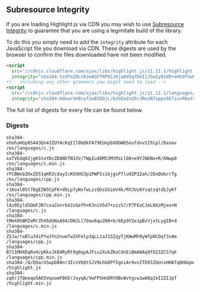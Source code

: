 ## Subresource Integrity

If you are loading Highlight.js via CDN you may wish to use [Subresource Integrity](https://developer.mozilla.org/en-US/docs/Web/Security/Subresource_Integrity) to guarantee that you are using a legimitate build of the library.

To do this you simply need to add the `integrity` attribute for each JavaScript file you download via CDN. These digests are used by the browser to confirm the files downloaded have not been modified.

```html
<script
  src="//cdnjs.cloudflare.com/ajax/libs/highlight.js/11.11.1/highlight.min.js"
  integrity="sha384-5xdYoZ0Lt6Jw8GFfRP91J0jaOVUq7DGI1J5wIyNi0D+eHVdfUwHR4gW6kPsw489E"></script>
<!-- including any other grammars you might need to load -->
<script
  src="//cdnjs.cloudflare.com/ajax/libs/highlight.js/11.11.1/languages/go.min.js"
  integrity="sha384-HdearVH8cyfzwBIQOjL/6dSEmZxQ5rJRezN7spps8E7iu+R6utS8c2ab0AgBNFfH"></script>
```

The full list of digests for every file can be found below.

### Digests

```
sha384-xhohaHGp8S443Qn4JZUYAcKqIIl0bQkFA79EUxpbX8GWb5oufdvvSI9ipl/Dasev /es/languages/c.js
sha384-xaTVEdq02jgKStoYDcZD8NhTN1XV/TWpIu4OM53MtMiLl08+e9YJNENo+R/6Nwp0 /es/languages/c.min.js
sha384-rFCBWxbZHxZD51qKR2cdayIcKUSHS3p1PWPIs1kjgsP7lu9ZP32ah/2DoQUm/rTg /es/languages/cpp.js
sha384-+1Koxl0St78gEZW5CpFK+dbLp7yNsfwLzzQUsSGimV4k/RVJUz6YvqtsqtdbJyKf /es/languages/cpp.min.js
sha384-lAz0Eyld5DmFJB7cxaZonrkUJzGefh+K3niV5d7+vzzS7/P7FEeCJeLNXzMjeo+N /languages/c.js
sha384-tMmX0hBMZeMrZhX6dUNxA94/DNJLl70ao6qu2N9+b/6Ep9Y2e1pBzVjxtLygIB+d /languages/c.min.js
sha384-Z5Ja/rxBluJ4iPYwJYn2numfw2XFmlp3qLL1aJ1SZqyTjKWwMh9yWfpNCOqf3vAm /languages/cpp.js
sha384-B711MHXDqRvH/pKkxJk84RyRt9g0qyAJFsu2XukZKoCdnEiBmA6Aq9fO23ZCS7qk /languages/cpp.min.js
sha384-/8/Q9a/USwpD80nr3IcnVbQtSJV9LhkDPf5gniA+9voITEK5ZbUcxHHAfqQHUqow /highlight.js
sha384-zqXrJ7Qeeqo5AOSVqxomF8KErJxyqA/VwFPSHnDRYOBvWvtgcw1wA8q1kI2ZIJpT /highlight.min.js
```

